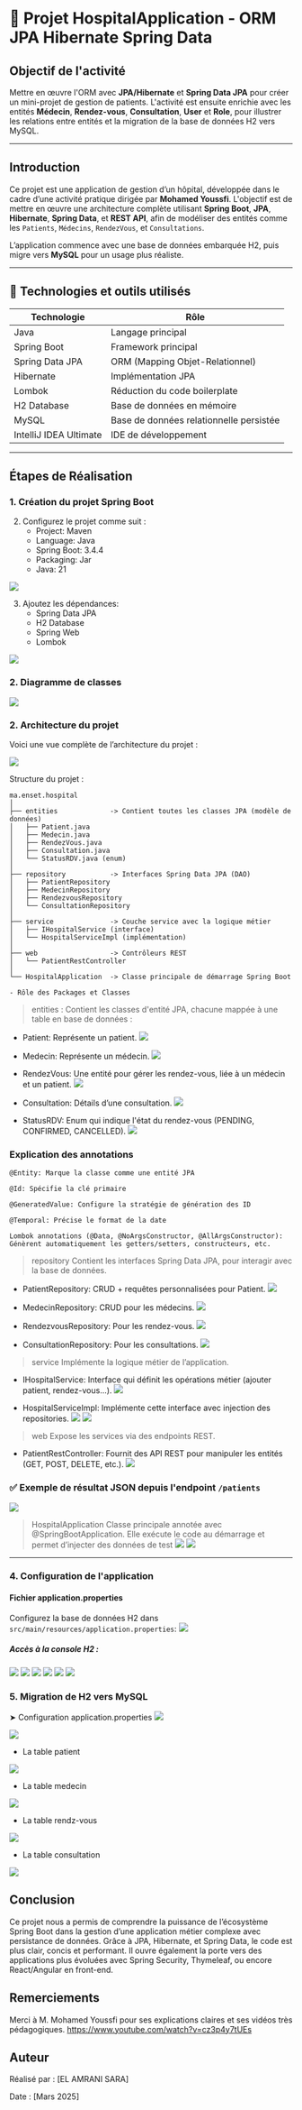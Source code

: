 # 🏥 Projet HospitalApplication - ORM JPA Hibernate Spring Data

##  Objectif de l'activité

Mettre en œuvre l'ORM avec **JPA/Hibernate** et **Spring Data JPA** pour créer un mini-projet de gestion de patients. L'activité est ensuite enrichie avec les entités **Médecin**, **Rendez-vous**, **Consultation**, **User** et **Role**, pour illustrer les relations entre entités et la migration de la base de données H2 vers MySQL.

---
## Introduction
Ce projet est une application de gestion d’un hôpital, développée dans le cadre d’une activité pratique dirigée par **Mohamed Youssfi**. L'objectif est de mettre en œuvre une architecture complète utilisant **Spring Boot**, **JPA**, **Hibernate**, **Spring Data**, et **REST API**, afin de modéliser des entités comme les `Patients`, `Médecins`, `RendezVous`, et `Consultations`.

L’application commence avec une base de données embarquée H2, puis migre vers **MySQL** pour un usage plus réaliste.

---

## 🧰 Technologies et outils utilisés

| Technologie      | Rôle |
|------------------|--|
| Java             | Langage principal |
| Spring Boot      | Framework principal |
| Spring Data JPA  | ORM (Mapping Objet-Relationnel) |
| Hibernate        | Implémentation JPA |
| Lombok           | Réduction du code boilerplate |
| H2 Database      | Base de données en mémoire  |
| MySQL            | Base de données relationnelle persistée |
| IntelliJ IDEA Ultimate | IDE de développement                     |

---

## Étapes de Réalisation

### 1. Création du projet Spring Boot

2. Configurez le projet comme suit :
    - Project: Maven
    - Language: Java
    - Spring Boot: 3.4.4
    - Packaging: Jar
    - Java: 21
   
![](src/main/captures/photo1.png)

3. Ajoutez les dépendances:
    - Spring Data JPA
    - H2 Database
    - Spring Web
    - Lombok
   
![](src/main/captures/photo2.png)

### 2. Diagramme de classes

![](src/main/captures/photo3.png)

### 2. Architecture du projet

Voici une vue complète de l’architecture du projet :

![](src/main/captures/photo4.png)

Structure du projet :

```plaintext
ma.enset.hospital
│
├── entities             -> Contient toutes les classes JPA (modèle de données)
│   ├── Patient.java
│   ├── Medecin.java
│   ├── RendezVous.java
│   ├── Consultation.java
│   └── StatusRDV.java (enum)
│
├── repository           -> Interfaces Spring Data JPA (DAO)
│   ├── PatientRepository
│   ├── MedecinRepository
│   ├── RendezvousRepository
│   └── ConsultationRepository
│
├── service              -> Couche service avec la logique métier
│   ├── IHospitalService (interface)
│   └── HospitalServiceImpl (implémentation)
│
├── web                  -> Contrôleurs REST
│   └── PatientRestController
│
└── HospitalApplication  -> Classe principale de démarrage Spring Boot
``` 
    - Rôle des Packages et Classes
> entities : 
Contient les classes d'entité JPA, chacune mappée à une table en base de données :

- Patient: Représente un patient.
  ![](src/main/captures/photo5.png)

- Medecin: Représente un médecin.
  ![](src/main/captures/photo6.png)

- RendezVous: Une entité pour gérer les rendez-vous, liée à un médecin et un patient.
![](src/main/captures/photo7.png)

- Consultation: Détails d’une consultation.
![](src/main/captures/photo8.png)

- StatusRDV: Enum qui indique l'état du rendez-vous (PENDING, CONFIRMED, CANCELLED).
![](src/main/captures/photo9.png)

### Explication des annotations
    @Entity: Marque la classe comme une entité JPA
    
    @Id: Spécifie la clé primaire
    
    @GeneratedValue: Configure la stratégie de génération des ID
    
    @Temporal: Précise le format de la date
    
    Lombok annotations (@Data, @NoArgsConstructor, @AllArgsConstructor): Génèrent automatiquement les getters/setters, constructeurs, etc.

> repository
Contient les interfaces Spring Data JPA, pour interagir avec la base de données.

- PatientRepository: CRUD + requêtes personnalisées pour Patient.
  ![](src/main/captures/photo10.png)

- MedecinRepository: CRUD pour les médecins.
  ![](src/main/captures/photo11.png)

- RendezvousRepository: Pour les rendez-vous.
  ![](src/main/captures/photo12.png)

- ConsultationRepository: Pour les consultations.
  ![](src/main/captures/photo13.png)

> service
Implémente la logique métier de l’application.

- IHospitalService: Interface qui définit les opérations métier (ajouter patient, rendez-vous...).
  ![](src/main/captures/photo14.png)

- HospitalServiceImpl: Implémente cette interface avec injection des repositories.
  ![](src/main/captures/photo15.png)
  ![](src/main/captures/photo16.png)

> web
Expose les services via des endpoints REST.

- PatientRestController: Fournit des API REST pour manipuler les entités (GET, POST, DELETE, etc.).
  ![](src/main/captures/photo17.png)

### ✅ Exemple de résultat JSON depuis l'endpoint `/patients`
![](src/main/captures/photo20.png)


> HospitalApplication
Classe principale annotée avec @SpringBootApplication. Elle exécute le code au démarrage et permet d’injecter des données de test
![](src/main/captures/photo18.png)
![](src/main/captures/photo19.png)


---
### 4. Configuration de l'application

#### Fichier application.properties
Configurez la base de données H2 dans `src/main/resources/application.properties`:
![](src/main/captures/photo21.png)

##### Accès à la console H2 :
![](src/main/captures/photo22.png)
![](src/main/captures/photo23.png)
![](src/main/captures/photo24.png)
![](src/main/captures/photo25.png)
![](src/main/captures/photo26.png)
![](src/main/captures/photo27.png)


### 5. Migration de H2 vers MySQL
➤ Configuration application.properties
![](src/main/captures/photo28.png)

![](src/main/captures/photo29.png)

- La table patient

![](src/main/captures/photo30.png)

- La table medecin

![](src/main/captures/photo31.png)

- La table rendz-vous

![](src/main/captures/photo32.png)

- La table consultation

![](src/main/captures/photo33.png)

## Conclusion
Ce projet nous a permis de comprendre la puissance de l’écosystème Spring Boot dans la gestion d’une application métier complexe avec persistance de données. Grâce à JPA, Hibernate, et Spring Data, le code est plus clair, concis et performant. Il ouvre également la porte vers des applications plus évoluées avec Spring Security, Thymeleaf, ou encore React/Angular en front-end.

## Remerciements
Merci à M. Mohamed Youssfi pour ses explications claires et ses vidéos très pédagogiques.
https://www.youtube.com/watch?v=cz3p4y7tUEs
## Auteur
Réalisé par : [EL AMRANI SARA]

Date : [Mars 2025]